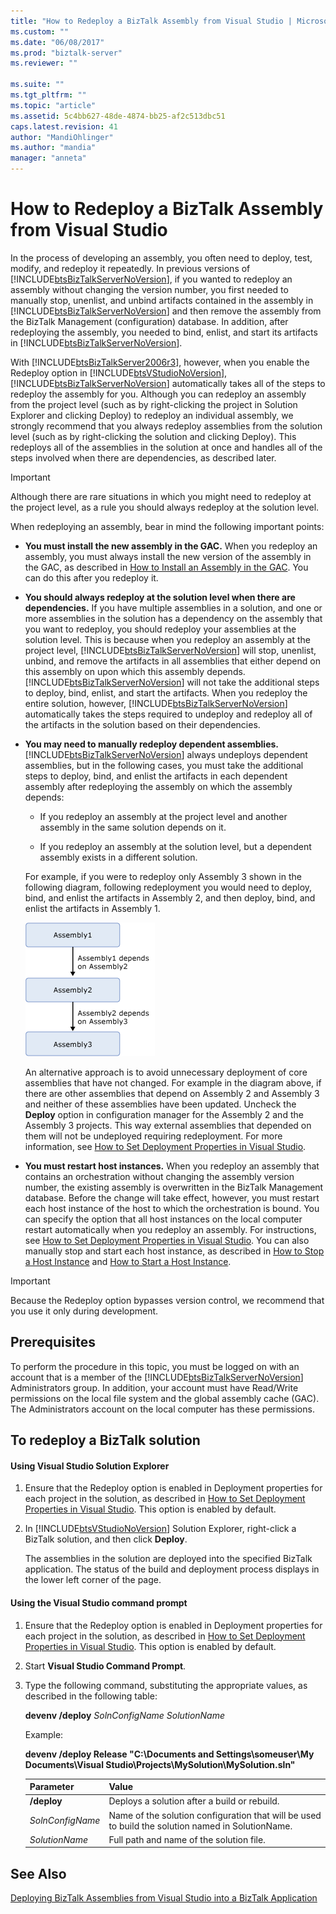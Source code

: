 ```yaml
---
title: "How to Redeploy a BizTalk Assembly from Visual Studio | Microsoft Docs"
ms.custom: ""
ms.date: "06/08/2017"
ms.prod: "biztalk-server"
ms.reviewer: ""

ms.suite: ""
ms.tgt_pltfrm: ""
ms.topic: "article"
ms.assetid: 5c4bb627-48de-4874-bb25-af2c513dbc51
caps.latest.revision: 41
author: "MandiOhlinger"
ms.author: "mandia"
manager: "anneta"
---
```

# How to Redeploy a BizTalk Assembly from Visual Studio
In the process of developing an assembly, you often need to deploy, test, modify, and redeploy it repeatedly. In previous versions of [!INCLUDE[btsBizTalkServerNoVersion](../includes/btsbiztalkservernoversion-md.md)], if you wanted to redeploy an assembly without changing the version number, you first needed to manually stop, unenlist, and unbind artifacts contained in the assembly in [!INCLUDE[btsBizTalkServerNoVersion](../includes/btsbiztalkservernoversion-md.md)] and then remove the assembly from the BizTalk Management (configuration) database. In addition, after redeploying the assembly, you needed to bind, enlist, and start its artifacts in [!INCLUDE[btsBizTalkServerNoVersion](../includes/btsbiztalkservernoversion-md.md)].  
  
 With [!INCLUDE[btsBizTalkServer2006r3](../includes/btsbiztalkserver2006r3-md.md)], however, when you enable the Redeploy option in [!INCLUDE[btsVStudioNoVersion](../includes/btsvstudionoversion-md.md)], [!INCLUDE[btsBizTalkServerNoVersion](../includes/btsbiztalkservernoversion-md.md)] automatically takes all of the steps to redeploy the assembly for you. Although you can redeploy an assembly from the project level (such as by right-clicking the project in Solution Explorer and clicking Deploy) to redeploy an individual assembly, we strongly recommend that you always redeploy assemblies from the solution level (such as by right-clicking the solution and clicking Deploy). This redeploys all of the assemblies in the solution at once and handles all of the steps involved when there are dependencies, as described later.  
  
> [!IMPORTANT]
>  Although there are rare situations in which you might need to redeploy at the project level, as a rule you should always redeploy at the solution level.  
  
 When redeploying an assembly, bear in mind the following important points:  
  
-   **You must install the new assembly in the GAC.** When you redeploy an assembly, you must always install the new version of the assembly in the GAC, as described in [How to Install an Assembly in the GAC](../core/how-to-install-an-assembly-in-the-gac.md). You can do this after you redeploy it.  
  
-   **You should always redeploy at the solution level when there are dependencies.** If you have multiple assemblies in a solution, and one or more assemblies in the solution has a dependency on the assembly that you want to redeploy, you should redeploy your assemblies at the solution level. This is because when you redeploy an assembly at the project level, [!INCLUDE[btsBizTalkServerNoVersion](../includes/btsbiztalkservernoversion-md.md)] will stop, unenlist, unbind, and remove the artifacts in all assemblies that either depend on this assembly on upon which this assembly depends. [!INCLUDE[btsBizTalkServerNoVersion](../includes/btsbiztalkservernoversion-md.md)] will not take the additional steps to deploy, bind, enlist, and start the artifacts. When you redeploy the entire solution, however, [!INCLUDE[btsBizTalkServerNoVersion](../includes/btsbiztalkservernoversion-md.md)] automatically takes the steps required to undeploy and redeploy all of the artifacts in the solution based on their dependencies.  
  
-   **You may need to manually redeploy dependent assemblies.** [!INCLUDE[btsBizTalkServerNoVersion](../includes/btsbiztalkservernoversion-md.md)] always undeploys dependent assemblies, but in the following cases, you must take the additional steps to deploy, bind, and enlist the artifacts in each dependent assembly after redeploying the assembly on which the assembly depends:  
  
    -   If you redeploy an assembly at the project level and another assembly in the same solution depends on it.  
  
    -   If you redeploy an assembly at the solution level, but a dependent assembly exists in a different solution.  
  
     For example, if you were to redeploy only Assembly 3 shown in the following diagram, following redeployment you would need to deploy, bind, and enlist the artifacts in Assembly 2, and then deploy, bind, and enlist the artifacts in Assembly 1.  
  
     ![Assemblies with dependencies](../core/media/assemblydependencies.gif "AssemblyDependencies")  
  
     An alternative approach is to avoid unnecessary deployment of core assemblies that have not changed.  For example in the diagram above, if there are other assemblies that depend on Assembly 2 and Assembly 3 and neither of these assemblies have been updated.  Uncheck the **Deploy** option in configuration manager for the Assembly 2 and the Assembly 3 projects. This way external assemblies that depended on them will not be undeployed requiring redeployment. For more information, see [How to Set Deployment Properties in Visual Studio](../core/how-to-set-deployment-properties-in-visual-studio.md).  
  
-   **You must restart host instances.** When you redeploy an assembly that contains an orchestration without changing the assembly version number, the existing assembly is overwritten in the BizTalk Management database. Before the change will take effect, however, you must restart each host instance of the host to which the orchestration is bound. You can specify the option that all host instances on the local computer restart automatically when you redeploy an assembly. For instructions, see [How to Set Deployment Properties in Visual Studio](../core/how-to-set-deployment-properties-in-visual-studio.md). You can also manually stop and start each host instance, as described in [How to Stop a Host Instance](../core/how-to-stop-a-host-instance.md) and [How to Start a Host Instance](../core/how-to-start-a-host-instance.md).  
  
> [!IMPORTANT]
>  Because the Redeploy option bypasses version control, we recommend that you use it only during development.  
  
## Prerequisites  
 To perform the procedure in this topic, you must be logged on with an account that is a member of the [!INCLUDE[btsBizTalkServerNoVersion](../includes/btsbiztalkservernoversion-md.md)] Administrators group. In addition, your account must have Read/Write permissions on the local file system and the global assembly cache (GAC). The Administrators account on the local computer has these permissions.  
  
## To redeploy a BizTalk solution  
  
#### Using Visual Studio Solution Explorer  
  
1.  Ensure that the Redeploy option is enabled in Deployment properties for each project in the solution, as described in [How to Set Deployment Properties in Visual Studio](../core/how-to-set-deployment-properties-in-visual-studio.md). This option is enabled by default.  
  
2.  In [!INCLUDE[btsVStudioNoVersion](../includes/btsvstudionoversion-md.md)] Solution Explorer, right-click a BizTalk solution, and then click **Deploy**.  
  
     The assemblies in the solution are deployed into the specified BizTalk application. The status of the build and deployment process displays in the lower left corner of the page.  
  
#### Using the Visual Studio command prompt  
  
1.  Ensure that the Redeploy option is enabled in Deployment properties for each project in the solution, as described in [How to Set Deployment Properties in Visual Studio](../core/how-to-set-deployment-properties-in-visual-studio.md). This option is enabled by default.  
  
2.  Start **Visual Studio Command Prompt**.  
  
3.  Type the following command, substituting the appropriate values, as described in the following table:  
  
     **devenv /deploy**  *SolnConfigName* *SolutionName*  
  
     Example:  
  
     **devenv /deploy Release "C:\Documents and Settings\someuser\My Documents\Visual Studio\Projects\MySolution\MySolution.sln"**  
  
    |Parameter|Value|  
    |---------------|-----------|  
    |**/deploy**|Deploys a solution after a build or rebuild.|  
    |*SolnConfigName*|Name of the solution configuration that will be used to build the solution named in SolutionName.|  
    |*SolutionName*|Full path and name of the solution file.|  
  
## See Also  
 [Deploying BizTalk Assemblies from Visual Studio into a BizTalk Application](../core/deploying-biztalk-assemblies-from-visual-studio-into-a-biztalk-application.md)